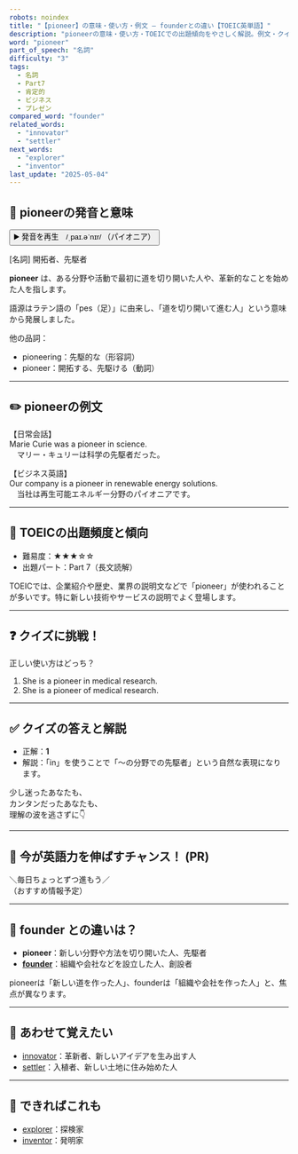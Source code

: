 ```yaml
---
robots: noindex
title: "【pioneer】の意味・使い方・例文 ― founderとの違い【TOEIC英単語】"
description: "pioneerの意味・使い方・TOEICでの出題傾向をやさしく解説。例文・クイズ付きでfounderとの違いもわかりやすく学べます。"
word: "pioneer"
part_of_speech: "名詞"
difficulty: "3"
tags:
  - 名詞
  - Part7
  - 肯定的
  - ビジネス
  - プレゼン
compared_word: "founder"
related_words:
  - "innovator"
  - "settler"
next_words:
  - "explorer"
  - "inventor"
last_update: "2025-05-04"
---
```


## 🔰 pioneerの発音と意味

<button class="play-audio" onclick="playTTS('pioneer')">
  <span class="play-audio-main">
    ▶️ 発音を再生　/ˌpaɪ.əˈnɪr/
  </span>
  <span class="play-audio-sub">
    （パイオニア）
  </span>
</button>

[名詞] 開拓者、先駆者

**pioneer** は、ある分野や活動で最初に道を切り開いた人や、革新的なことを始めた人を指します。

語源はラテン語の「pes（足）」に由来し、「道を切り開いて進む人」という意味から発展しました。

他の品詞：  
- pioneering：先駆的な（形容詞）
- pioneer：開拓する、先駆ける（動詞）

---

## ✏️ pioneerの例文

【日常会話】  
Marie Curie was a pioneer in science.  
　マリー・キュリーは科学の先駆者だった。

【ビジネス英語】  
Our company is a pioneer in renewable energy solutions.  
　当社は再生可能エネルギー分野のパイオニアです。

---

## 🎯 TOEICの出題頻度と傾向

- 難易度：★★★☆☆
- 出題パート：Part 7（長文読解）

TOEICでは、企業紹介や歴史、業界の説明文などで「pioneer」が使われることが多いです。特に新しい技術やサービスの説明でよく登場します。

---

## ❓ クイズに挑戦！

正しい使い方はどっち？

1. She is a pioneer in medical research.  
2. She is a pioneer of medical research.

---

## ✅ クイズの答えと解説

- 正解：**1**
- 解説：「in」を使うことで「～の分野での先駆者」という自然な表現になります。

少し迷ったあなたも、  
カンタンだったあなたも、  
理解の波を逃さずに👇️

---

## 🚀 今が英語力を伸ばすチャンス！ (PR)

<div class="info-center">
＼毎日ちょっとずつ進もう／<br>  
（おすすめ情報予定）
</div>

---

## 🤔  founder との違いは？

- **pioneer**：新しい分野や方法を切り開いた人、先駆者
- **[founder](/word/founder/)**：組織や会社などを設立した人、創設者

pioneerは「新しい道を作った人」、founderは「組織や会社を作った人」と、焦点が異なります。

---

## 🧩 あわせて覚えたい

- [innovator](/word/innovator/)：革新者、新しいアイデアを生み出す人
- [settler](/word/settler/)：入植者、新しい土地に住み始めた人

---

## 📖 できればこれも

- [explorer](/word/explorer/)：探検家
- [inventor](/word/inventor/)：発明家

<!-- cvid: aid14_bid11 -->
